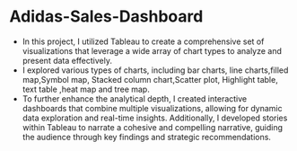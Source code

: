 # Adidas-Sales-Dashboard
- In this project, I utilized Tableau to create a comprehensive set of visualizations that leverage a wide array of chart types to analyze and present data effectively.
- I explored various types of charts, including  bar charts, line charts,filled map,Symbol map, Stacked column chart,Scatter plot, Highlight table, text table ,heat map and tree map.
- To further enhance the analytical depth, I created interactive dashboards that combine multiple visualizations, allowing for dynamic data exploration and real-time insights. Additionally, I developed stories within Tableau to narrate a cohesive and compelling narrative, guiding the audience through key findings and strategic recommendations.

